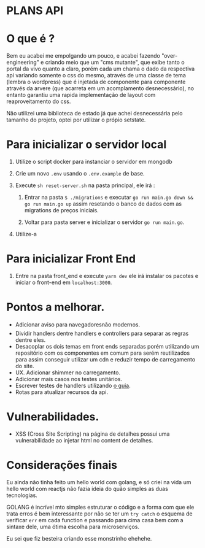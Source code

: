 # PLANS API

# O que é ?

Bem eu acabei me empolgando um pouco, e acabei fazendo "over-engineering" e criando meio que um "cms mutante", que exibe tanto o portal da vivo quanto a claro, porém cada um chama o dado da respectiva api variando somente o css do mesmo, através de uma classe de tema (lembra o wordpress) que é injetada de componente para componente através da arvere (que acarreta em um acomplamento desnecessário), no entanto garantiu uma rapida implementação de layout com reaproveitamento do css.

Não utilizei uma biblioteca de estado já que achei desnecessária pelo tamanho do projeto, optei por utilizar o própio setstate.

# Para inicializar o servidor local

1. Utilize o script docker para instanciar o servidor em mongodb

2. Crie um novo `.env` usando o `.env.example` de base.

3. Execute `sh reset-server.sh` na pasta principal, ele irá :

   1. Entrar na pasta `$ ./migrations` e executar `go run main.go down && go run main.go up` assim resetando o banco de dados com as migrations de preços iniciais.

   2. Voltar para pasta server e inicializar o servidor `go run main.go`.

4. Utilize-a

# Para inicializar Front End

1. Entre na pasta front_end e execute `yarn dev` ele irá instalar os pacotes e iniciar o front-end em `localhost:3000`.

# Pontos a melhorar.

- Adicionar aviso para navegadoresnão modernos.
- Dividir handlers dentre handlers e controllers para separar as regras dentre eles.
- Desacoplar os dois temas em front ends separadas porém utilizando um repositório com os componentes em comum para serém reutilizados para assim conseguir utilizar um cdn e reduzir tempo de carregamento do site.
- UX. Adicionar shimmer no carregamento.
- Adicionar mais casos nos testes unitários.
- Escrever testes de handlers utilizando [o guia](https://blog.questionable.services/article/testing-http-handlers-go/).
- Rotas para atualizar recursos da api.

# Vulnerabilidades.

- XSS (Cross Site Scripting) na página de detalhes possui uma vulnerabilidade ao injetar html no content de detalhes.

# Considerações finais

Eu ainda não tinha feito um hello world com golang, e só criei na vida um hello world com reactjs não fazia ideia do quão simples as duas tecnologias.

GOLANG é incrível mto simples estruturar o código e a forma com que ele trata erros é bem interessante por não se ter um `try catch` o esquema de verificar `err` em cada function e passando para cima casa bem com a sintaxe dele, uma ótima escolha para microserviços.

Eu sei que fiz besteira criando esse monstrinho ehehehe.

